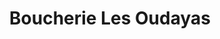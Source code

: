 ---
title: "Boucherie Les Oudayas"
url: /oloron-sainte-marie/boucherie-les-oudayas/
shop: boucherie
---